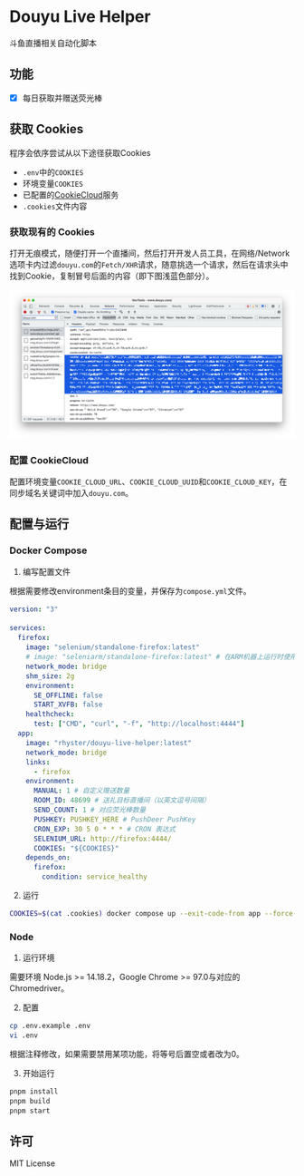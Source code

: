 # Douyu Live Helper

斗鱼直播相关自动化脚本

## 功能

- [x] 每日获取并赠送荧光棒

## 获取 Cookies

程序会依序尝试从以下途径获取Cookies
  * `.env`中的`COOKIES`
  * 环境变量`COOKIES`
  * 已配置的[CookieCloud](https://github.com/easychen/CookieCloud)服务
  * `.cookies`文件内容

### 获取现有的 Cookies

打开无痕模式，随便打开一个直播间，然后打开开发人员工具，在网络/Network选项卡内过滤`douyu.com`的`Fetch/XHR`请求，随意挑选一个请求，然后在请求头中找到Cookie，复制冒号后面的内容（即下图浅蓝色部分）。

![How to find Cookies](HOWTO-Cookies.jpg)

### 配置 CookieCloud

配置环境变量`COOKIE_CLOUD_URL`、`COOKIE_CLOUD_UUID`和`COOKIE_CLOUD_KEY`，在同步域名关键词中加入`douyu.com`。

## 配置与运行

### Docker Compose

1. 编写配置文件

根据需要修改environment条目的变量，并保存为`compose.yml`文件。

```yml
version: "3"

services:
  firefox:
    image: "selenium/standalone-firefox:latest"
    # image: "seleniarm/standalone-firefox:latest" # 在ARM机器上运行时使用
    network_mode: bridge
    shm_size: 2g
    environment:
      SE_OFFLINE: false
      START_XVFB: false
    healthcheck:
      test: ["CMD", "curl", "-f", "http://localhost:4444"]
  app:
    image: "rhyster/douyu-live-helper:latest"
    network_mode: bridge
    links:
      - firefox
    environment:
      MANUAL: 1 # 自定义赠送数量
      ROOM_ID: 48699 # 送礼目标直播间（以英文逗号间隔）
      SEND_COUNT: 1 # 对应荧光棒数量
      PUSHKEY: PUSHKEY_HERE # PushDeer PushKey
      CRON_EXP: 30 5 0 * * * # CRON 表达式
      SELENIUM_URL: http://firefox:4444/
      COOKIES: "${COOKIES}"
    depends_on:
      firefox:
        condition: service_healthy
```

2. 运行

```bash
COOKIES=$(cat .cookies) docker compose up --exit-code-from app --force-recreate
```

### Node

1. 运行环境

需要环境 Node.js >= 14.18.2，Google Chrome >= 97.0与对应的Chromedriver。

2. 配置

```bash
cp .env.example .env
vi .env
```

根据注释修改，如果需要禁用某项功能，将等号后置空或者改为0。

3. 开始运行

```bash
pnpm install
pnpm build
pnpm start
```

## 许可

MIT License
